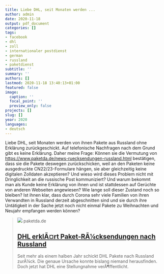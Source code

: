 ```yaml
---
title: Liebe DHL, seit Monaten werden ...
author: admin
date: 2020-11-18
output: pdf_document
categories: []
tags:
- facebook
- dhl
- zoll
- internationaler postdienst
- german
- russland
- paketdienst
subtitle: ''
summary: ''
authors: []
lastmod: 2020-11-18 13:40:13+01:00
featured: false
image:
  caption: ''
  focal_point: ''
  preview_only: false
projects: []
slug: []
year: 2020
languages:
- deutsch
---
```


Liebe DHL, seit Monaten werden von ihnen Pakete aus Russland ohne Erklärung zurückgeschickt. Auf telefonische Nachfragen nach dem Grund gibt es keine Erklärung. Daher meine Frage: Können sie die Vermutung von https://www.paketda.de/news-ruecksendungen-russland.html bestätigen, dass sie die Pakete deswegen zurückschicken, weil an den Paketen keine ausgedruckte CN22/23-Formulare hängen, sie aber gleichzeitig keine digitalen Zolldaten akzeptieren? Und wieso wird dieses Problem nicht mit Dringlichkeit an die russische Post kommuniziert? Und warum bekommt man als Kunde keine Erklärung von ihnen und ist stattdessen auf Gerüchte von anderen Webseiten angewiesen? Wie lange soll dieser Zustand noch so bleiben? Ist ihnen klar, dass durch Corona sehr viele Familien von ihren Verwandten in Russland derzeit abgeschnitten sind und sie durch ihre Untätigkeit in der Sache jetzt noch nicht einmal Pakete zu Weihnachten und Neujahr empfangen werden können?
> [![](https://www.paketda.de/img/news/202010-dhl-russland-retoure.jpg)](https://www.paketda.de/news-ruecksendungen-russland.html)
> paketda.de
> ## [DHL erklÃ¤rt Paket-RÃ¼cksendungen nach Russland](https://www.paketda.de/news-ruecksendungen-russland.html)
>
>Seit mehr als einem halben Jahr schickt DHL Pakete nach Russland zurÃ¼ck. Die genaue Ursache konnte bislang niemand herausfinden. Doch jetzt hat DHL eine Stellungnahme verÃ¶ffentlicht.